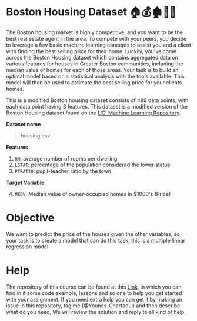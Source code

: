 # Boston Housing Dataset 🏠💰🏚📏💲

The Boston housing market is highly competitive, and you want to be the best real estate agent in the area. To compete with your peers, you decide to leverage a few basic machine learning concepts to assist you and a client with finding the best selling price for their home. Luckily, you\'ve come across the Boston Housing dataset which contains aggregated data on various features for houses in Greater Boston communities, including the median value of homes for each of those areas. Your task is to build an optimal model based on a statistical analysis with the tools available. This model will then be used to estimate the best selling price for your clients homes. 

This is a modified Boston housing dataset consists of 489 data points, with each data point having 3 features. This dataset is a modified version of the Boston Housing dataset found on the [UCI Machine Learning Repository](https://archive.ics.uci.edu/ml/datasets/Housing).

**Dataset name**

> housing.csv

**Features**

1.  `RM`: average number of rooms per dwelling
2. `LSTAT`: percentage of the population considered the lower status
3. `PTRATIO`: pupil-teacher ratio by the town

**Target Variable**

4. `MEDV`: Median value of owner-occupied homes in $1000's (Price)

# Objective

We want to predict the price of the houses given the other variables, so your task is to create a model that can do this task, this is a multiple linear regression model.

# Help

The repository of this course can be found at this [Link](https://github.com/Younes-Charfaoui/Machine-Learning-Beginner-Course), in which you can find in it some code example, lessons and so one to help you get started with your assignment. If you need extra help you can get it by making an issue in this repository, tag me (@Younes-Charfaoui) and then describe what do you need, We will review the solution and reply to all kind of help.
